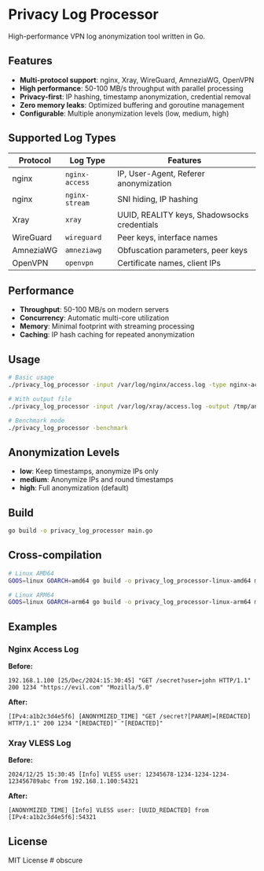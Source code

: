 # Privacy Log Processor

High-performance VPN log anonymization tool written in Go.

## Features

- **Multi-protocol support**: nginx, Xray, WireGuard, AmneziaWG, OpenVPN
- **High performance**: 50-100 MB/s throughput with parallel processing
- **Privacy-first**: IP hashing, timestamp anonymization, credential removal
- **Zero memory leaks**: Optimized buffering and goroutine management
- **Configurable**: Multiple anonymization levels (low, medium, high)

## Supported Log Types

| Protocol | Log Type | Features |
|----------|----------|----------|
| nginx | `nginx-access` | IP, User-Agent, Referer anonymization |
| nginx | `nginx-stream` | SNI hiding, IP hashing |
| Xray | `xray` | UUID, REALITY keys, Shadowsocks credentials |
| WireGuard | `wireguard` | Peer keys, interface names |
| AmneziaWG | `amneziawg` | Obfuscation parameters, peer keys |
| OpenVPN | `openvpn` | Certificate names, client IPs |

## Performance

- **Throughput**: 50-100 MB/s on modern servers
- **Concurrency**: Automatic multi-core utilization
- **Memory**: Minimal footprint with streaming processing
- **Caching**: IP hash caching for repeated anonymization

## Usage

```bash
# Basic usage
./privacy_log_processor -input /var/log/nginx/access.log -type nginx-access -salt "your-salt" -level high

# With output file
./privacy_log_processor -input /var/log/xray/access.log -output /tmp/anonymized.log -type xray -salt "secret" -level medium

# Benchmark mode
./privacy_log_processor -benchmark
```

## Anonymization Levels

- **low**: Keep timestamps, anonymize IPs only
- **medium**: Anonymize IPs and round timestamps
- **high**: Full anonymization (default)

## Build

```bash
go build -o privacy_log_processor main.go
```

## Cross-compilation

```bash
# Linux AMD64
GOOS=linux GOARCH=amd64 go build -o privacy_log_processor-linux-amd64 main.go

# Linux ARM64
GOOS=linux GOARCH=arm64 go build -o privacy_log_processor-linux-arm64 main.go
```

## Examples

### Nginx Access Log
**Before:**
```
192.168.1.100 [25/Dec/2024:15:30:45] "GET /secret?user=john HTTP/1.1" 200 1234 "https://evil.com" "Mozilla/5.0"
```

**After:**
```
[IPv4:a1b2c3d4e5f6] [ANONYMIZED_TIME] "GET /secret?[PARAM]=[REDACTED] HTTP/1.1" 200 1234 "[REDACTED]" "[REDACTED]"
```

### Xray VLESS Log
**Before:**
```
2024/12/25 15:30:45 [Info] VLESS user: 12345678-1234-1234-1234-123456789abc from 192.168.1.100:54321
```

**After:**
```
[ANONYMIZED_TIME] [Info] VLESS user: [UUID_REDACTED] from [IPv4:a1b2c3d4e5f6]:54321
```

## License

MIT License # obscure
